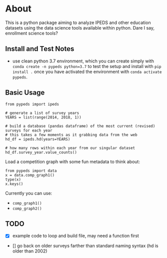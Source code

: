 # About

This is a python package aiming to analyze IPEDS and other education datasets using the data science tools available within python.  Dare I say, enrollment science tools?


## Install and Test Notes

-  use clean python 3.7 environment, which you can create simply with `conda create -n pypeds python=3.7` to test the setup and install with `pip install .` once you have activated the environment with `conda activate pypeds`.


## Basic Usage

```
from pypeds import ipeds

# generate a list of survey years
YEARS = list(range(2014, 2018, 1))

# build a database (pandas dataframe) of the most current (revised) surveys for each year
# this takes a few moments as it grabbing data from the web
hd_df = ipeds.hd(years=YEARS)

# how many rows within each year from our singular dataset
hd_df.survey_year.value_counts()

```

Load a competition graph with some fun metadata to think about:

```
from pypeds import data
x = data.comp_graph1()
type(x)
x.keys()
```


Currently you can use:

- `comp_graph1()`
- `comp_graph2()`

## TODO

- [x] example code to loop and build file, may need a function first
- [] go back on older surveys farther than standard naming syntax (hd is older than 2002)
